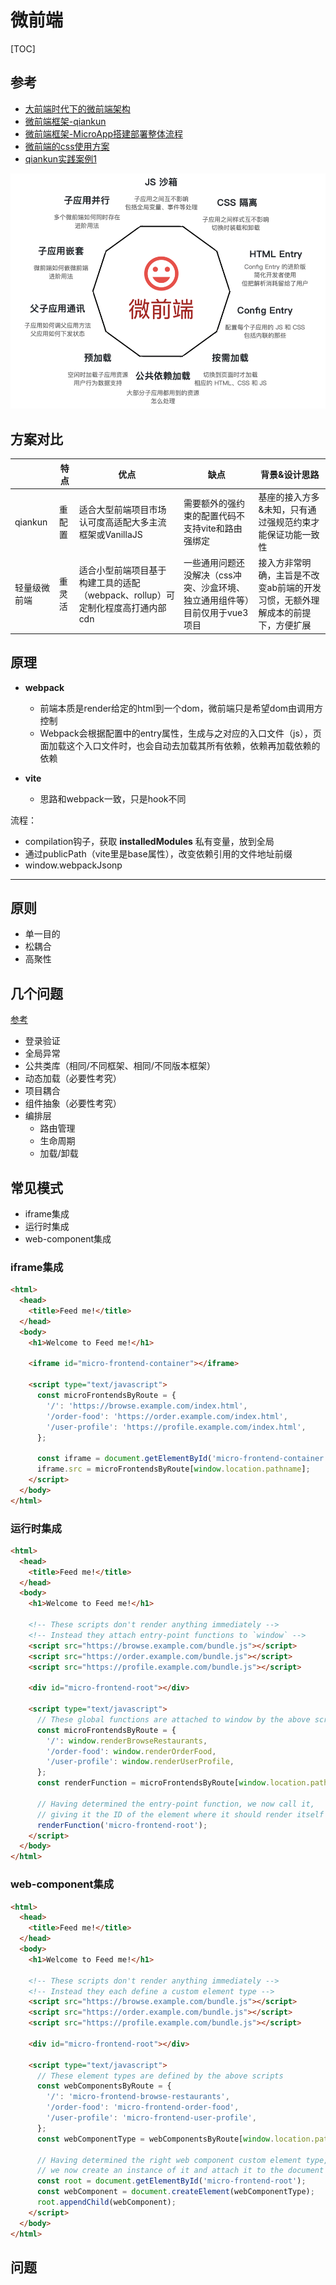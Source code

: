 # 微前端

[TOC]

## 参考
- [大前端时代下的微前端架构](https://mp.weixin.qq.com/s/DVkrV_KKE9KaGSeUSenc6w)
- [微前端框架-qiankun](https://zhuanlan.zhihu.com/p/131022025)
- [微前端框架-MicroApp搭建部署整体流程](https://mp.weixin.qq.com/s?__biz=Mzk0MDMwMzQyOA==&mid=2247498197&idx=1&sn=546e6d65977304a216ab52940ede35ad&scene=21#wechat_redirect)
- [微前端的css使用方案](https://mp.weixin.qq.com/s/qUiiUkKOyW-QnBz1WEOTwQ)
- [qiankun实践案例1](https://mp.weixin.qq.com/s?__biz=Mzg2MDY5MTMxOA==&mid=2247485967&idx=1&sn=c5060dc6c4b48e89b307b59cabebebcd&chksm=ce23c416f9544d0018da5c60462efdff6dc95421f85001b78c18ba7adbaf244addf1f02fa9a1&token=82437422&lang=zh_CN#rd)

![微前端](微前端.png)

## 方案对比

|              | **特点** | **优点**                                                     | **缺点**                                                     | **背景&设计思路**                                            |
| ------------ | -------- | ------------------------------------------------------------ | ------------------------------------------------------------ | ------------------------------------------------------------ |
| qiankun      | 重配置   | 适合大型前端项目市场认可度高适配大多主流框架或VanillaJS      | 需要额外的强约束的配置代码不支持vite和路由强绑定             | 基座的接入方多&未知，只有通过强规范约束才能保证功能一致性    |
| 轻量级微前端 | 重灵活   | 适合小型前端项目基于构建工具的适配（webpack、rollup）可定制化程度高打通内部cdn | 一些通用问题还没解决（css冲突、沙盒环境、独立通用组件等）目前仅用于vue3项目 | 接入方非常明确，主旨是不改变ab前端的开发习惯，无额外理解成本的前提下，方便扩展 |

## 原理

- **webpack**
    - 前端本质是render给定的html到一个dom，微前端只是希望dom由调用方控制
    - Webpack会根据配置中的entry属性，生成与之对应的入口文件（js），页面加载这个入口文件时，也会自动去加载其所有依赖，依赖再加载依赖的依赖

- **vite**
    - 思路和webpack一致，只是hook不同

流程：
- compilation钩子，获取 **installedModules** 私有变量，放到全局
- 通过publicPath（vite里是base属性），改变依赖引用的文件地址前缀
- window.webpackJsonp

---

## 原则
- 单一目的
- 松耦合
- 高聚性

## 几个问题

[参考](https://zhuanlan.zhihu.com/p/82051427)

- 登录验证
- 全局异常
- 公共类库（相同/不同框架、相同/不同版本框架）
- 动态加载（必要性考究）
- 项目耦合
- 组件抽象（必要性考究）
- 编排层
  * 路由管理
  * 生命周期
  * 加载/卸载

## 常见模式

- iframe集成
- 运行时集成
- web-component集成

### iframe集成
```html
<html>
  <head>
    <title>Feed me!</title>
  </head>
  <body>
    <h1>Welcome to Feed me!</h1>

    <iframe id="micro-frontend-container"></iframe>

    <script type="text/javascript">
      const microFrontendsByRoute = {
        '/': 'https://browse.example.com/index.html',
        '/order-food': 'https://order.example.com/index.html',
        '/user-profile': 'https://profile.example.com/index.html',
      };

      const iframe = document.getElementById('micro-frontend-container');
      iframe.src = microFrontendsByRoute[window.location.pathname];
    </script>
  </body>
</html>
```

### 运行时集成
```html
<html>
  <head>
    <title>Feed me!</title>
  </head>
  <body>
    <h1>Welcome to Feed me!</h1>

    <!-- These scripts don't render anything immediately -->
    <!-- Instead they attach entry-point functions to `window` -->
    <script src="https://browse.example.com/bundle.js"></script>
    <script src="https://order.example.com/bundle.js"></script>
    <script src="https://profile.example.com/bundle.js"></script>

    <div id="micro-frontend-root"></div>

    <script type="text/javascript">
      // These global functions are attached to window by the above scripts
      const microFrontendsByRoute = {
        '/': window.renderBrowseRestaurants,
        '/order-food': window.renderOrderFood,
        '/user-profile': window.renderUserProfile,
      };
      const renderFunction = microFrontendsByRoute[window.location.pathname];

      // Having determined the entry-point function, we now call it,
      // giving it the ID of the element where it should render itself
      renderFunction('micro-frontend-root');
    </script>
  </body>
</html>
```

### web-component集成
```html
<html>
  <head>
    <title>Feed me!</title>
  </head>
  <body>
    <h1>Welcome to Feed me!</h1>

    <!-- These scripts don't render anything immediately -->
    <!-- Instead they each define a custom element type -->
    <script src="https://browse.example.com/bundle.js"></script>
    <script src="https://order.example.com/bundle.js"></script>
    <script src="https://profile.example.com/bundle.js"></script>

    <div id="micro-frontend-root"></div>

    <script type="text/javascript">
      // These element types are defined by the above scripts
      const webComponentsByRoute = {
        '/': 'micro-frontend-browse-restaurants',
        '/order-food': 'micro-frontend-order-food',
        '/user-profile': 'micro-frontend-user-profile',
      };
      const webComponentType = webComponentsByRoute[window.location.pathname];

      // Having determined the right web component custom element type,
      // we now create an instance of it and attach it to the document
      const root = document.getElementById('micro-frontend-root');
      const webComponent = document.createElement(webComponentType);
      root.appendChild(webComponent);
    </script>
  </body>
</html>
```

## 问题

